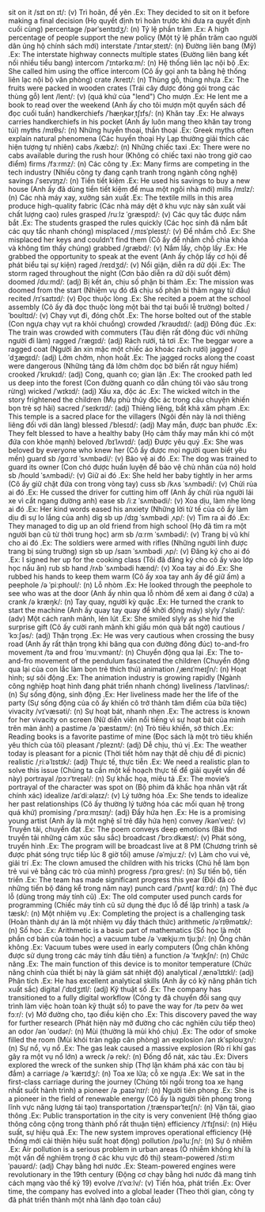 sit on it /sɪt ɒn ɪt/: (v) Trì hoãn, để yên .Ex: They decided to sit on it before making a final decision (Họ quyết định trì hoãn trước khi đưa ra quyết định cuối cùng)
percentage /pərˈsentɪdʒ/: (n) Tỷ lệ phần trăm .Ex: A high percentage of people support the new policy (Một tỷ lệ phần trăm cao người dân ủng hộ chính sách mới)
interstate /ˈɪntərˌsteɪt/: (n) Đường liên bang (Mỹ) .Ex: The interstate highway connects multiple states (Đường liên bang kết nối nhiều tiểu bang)
intercom /ˈɪntərkɑːm/: (n) Hệ thống liên lạc nội bộ .Ex: She called him using the office intercom (Cô ấy gọi anh ta bằng hệ thống liên lạc nội bộ văn phòng)
crate /kreɪt/: (n) Thùng gỗ, thùng nhựa .Ex: The fruits were packed in wooden crates (Trái cây được đóng gói trong các thùng gỗ)
lent /lent/: (v) (quá khứ của "lend") Cho mượn .Ex: He lent me a book to read over the weekend (Anh ấy cho tôi mượn một quyển sách để đọc cuối tuần)
handkerchiefs /ˈhæŋkərˌtʃɪfs/: (n) Khăn tay .Ex: He always carries handkerchiefs in his pocket (Anh ấy luôn mang theo khăn tay trong túi)
myths /mɪθs/: (n) Những huyền thoại, thần thoại .Ex: Greek myths often explain natural phenomena (Các huyền thoại Hy Lạp thường giải thích các hiện tượng tự nhiên)
cabs /kæbz/: (n) Những chiếc taxi .Ex: There were no cabs available during the rush hour (Không có chiếc taxi nào trong giờ cao điểm)
firms /fɜːrmz/: (n) Các công ty .Ex: Many firms are competing in the tech industry (Nhiều công ty đang cạnh tranh trong ngành công nghệ)
savings /ˈseɪvɪŋz/: (n) Tiền tiết kiệm .Ex: He used his savings to buy a new house (Anh ấy đã dùng tiền tiết kiệm để mua một ngôi nhà mới)
mills /mɪlz/: (n) Các nhà máy xay, xưởng sản xuất .Ex: The textile mills in this area produce high-quality fabric (Các nhà máy dệt ở khu vực này sản xuất vải chất lượng cao)
rules grasped /ruːlz ˈɡræspɪd/: (v) Các quy tắc được nắm bắt .Ex: The students grasped the rules quickly (Các học sinh đã nắm bắt các quy tắc nhanh chóng)
misplaced /ˌmɪsˈpleɪst/: (v) Để nhầm chỗ .Ex: She misplaced her keys and couldn’t find them (Cô ấy để nhầm chỗ chìa khóa và không tìm thấy chúng)
grabbed /ɡræbd/: (v) Nắm lấy, chộp lấy .Ex: He grabbed the opportunity to speak at the event (Anh ấy chộp lấy cơ hội để phát biểu tại sự kiện)
raged /reɪdʒd/: (v) Nổi giận, diễn ra dữ dội .Ex: The storm raged throughout the night (Cơn bão diễn ra dữ dội suốt đêm)
doomed /duːmd/: (adj) Bị kết án, chịu số phận bi thảm .Ex: The mission was doomed from the start (Nhiệm vụ đó đã chịu số phận bi thảm ngay từ đầu)
recited /rɪˈsaɪtɪd/: (v) Đọc thuộc lòng .Ex: She recited a poem at the school assembly (Cô ấy đã đọc thuộc lòng một bài thơ tại buổi lễ trường)
bolted /ˈboʊltɪd/: (v) Chạy vụt đi, đóng chốt .Ex: The horse bolted out of the stable (Con ngựa chạy vụt ra khỏi chuồng)
crowded /ˈkraʊdɪd/: (adj) Đông đúc .Ex: The train was crowded with commuters (Tàu điện rất đông đúc với những người đi làm)
ragged /ˈræɡɪd/: (adj) Rách rưới, tả tơi .Ex: The beggar wore a ragged coat (Người ăn xin mặc một chiếc áo khoác rách rưới)
jagged /ˈdʒæɡɪd/: (adj) Lởm chởm, nhọn hoắt .Ex: The jagged rocks along the coast were dangerous (Những tảng đá lởm chởm dọc bờ biển rất nguy hiểm)
crooked /ˈkrʊkɪd/: (adj) Cong, quanh co; gian lận .Ex: The crooked path led us deep into the forest (Con đường quanh co dẫn chúng tôi vào sâu trong rừng)
wicked /ˈwɪkɪd/: (adj) Xấu xa, độc ác .Ex: The wicked witch in the story frightened the children (Mụ phù thủy độc ác trong câu chuyện khiến bọn trẻ sợ hãi)
sacred /ˈseɪkrɪd/: (adj) Thiêng liêng, bất khả xâm phạm .Ex: This temple is a sacred place for the villagers (Ngôi đền này là nơi thiêng liêng đối với dân làng)
blessed /ˈblesɪd/: (adj) May mắn, được ban phước .Ex: They felt blessed to have a healthy baby (Họ cảm thấy may mắn khi có một đứa con khỏe mạnh)
beloved /bɪˈlʌvɪd/: (adj) Được yêu quý .Ex: She was beloved by everyone who knew her (Cô ấy được mọi người quen biết yêu mến)
guard sb /ɡɑːrd ˈsʌmbədi/: (v) Bảo vệ ai đó .Ex: The dog was trained to guard its owner (Con chó được huấn luyện để bảo vệ chủ nhân của nó)
hold sb /hoʊld ˈsʌmbədi/: (v) Giữ ai đó .Ex: She held her baby tightly in her arms (Cô ấy giữ chặt đứa con trong vòng tay)
cuss sb /kʌs ˈsʌmbədi/: (v) Chửi rủa ai đó .Ex: He cussed the driver for cutting him off (Anh ấy chửi rủa người lái xe vì cắt ngang đường anh)
ease sb /iːz ˈsʌmbədi/: (v) Xoa dịu, làm nhẹ lòng ai đó .Ex: Her kind words eased his anxiety (Những lời tử tế của cô ấy làm dịu đi sự lo lắng của anh)
dig sb up /dɪɡ ˈsʌmbədi ˌʌp/: (v) Tìm ra ai đó .Ex: They managed to dig up an old friend from high school (Họ đã tìm ra một người bạn cũ từ thời trung học)
arm sb /ɑːrm ˈsʌmbədi/: (v) Trang bị vũ khí cho ai đó .Ex: The soldiers were armed with rifles (Những người lính được trang bị súng trường)
sign sb up /saɪn ˈsʌmbədi ˌʌp/: (v) Đăng ký cho ai đó .Ex: I signed her up for the cooking class (Tôi đã đăng ký cho cô ấy vào lớp học nấu ăn)
rub sb hand /rʌb ˈsʌmbədi hænd/: (v) Xoa tay ai đó .Ex: She rubbed his hands to keep them warm (Cô ấy xoa tay anh ấy để giữ ấm)
a peephole /ə ˈpiːphoʊl/: (n) Lỗ nhòm .Ex: He looked through the peephole to see who was at the door (Anh ấy nhìn qua lỗ nhòm để xem ai đang ở cửa)
a crank /ə kræŋk/: (n) Tay quay, người kỳ quặc .Ex: He turned the crank to start the machine (Anh ấy quay tay quay để khởi động máy)
slyly /ˈslaɪli/: (adv) Một cách ranh mãnh, lén lút .Ex: She smiled slyly as she hid the surprise gift (Cô ấy cười ranh mãnh khi giấu món quà bất ngờ)
cautious /ˈkɔːʃəs/: (adj) Thận trọng .Ex: He was very cautious when crossing the busy road (Anh ấy rất thận trọng khi băng qua con đường đông đúc)
to-and-fro movement /tə ənd froʊ ˈmuːvmənt/: (n) Chuyển động qua lại .Ex: The to-and-fro movement of the pendulum fascinated the children (Chuyển động qua lại của con lắc làm bọn trẻ thích thú)
animation /ˌænɪˈmeɪʃn/: (n) Hoạt hình; sự sôi động .Ex: The animation industry is growing rapidly (Ngành công nghiệp hoạt hình đang phát triển nhanh chóng)
liveliness /ˈlaɪvlinəs/: (n) Sự sống động, sinh động .Ex: Her liveliness made her the life of the party (Sự sống động của cô ấy khiến cô trở thành tâm điểm của bữa tiệc)
vivacity /vɪˈvæsəti/: (n) Sự hoạt bát, nhanh nhẹn .Ex: The actress is known for her vivacity on screen (Nữ diễn viên nổi tiếng vì sự hoạt bát của mình trên màn ảnh)
a pastime /ə ˈpæstaɪm/: (n) Trò tiêu khiển, sở thích .Ex: Reading books is a favorite pastime of mine (Đọc sách là một trò tiêu khiển yêu thích của tôi)
pleasant /ˈpleznt/: (adj) Dễ chịu, thú vị .Ex: The weather today is pleasant for a picnic (Thời tiết hôm nay thật dễ chịu để đi picnic)
realistic /ˌriːəˈlɪstɪk/: (adj) Thực tế, thực tiễn .Ex: We need a realistic plan to solve this issue (Chúng ta cần một kế hoạch thực tế để giải quyết vấn đề này)
portrayal /pɔːrˈtreɪəl/: (n) Sự khắc họa, miêu tả .Ex: The movie’s portrayal of the character was spot on (Bộ phim đã khắc họa nhân vật rất chính xác)
idealize /aɪˈdiːəlaɪz/: (v) Lý tưởng hóa .Ex: She tends to idealize her past relationships (Cô ấy thường lý tưởng hóa các mối quan hệ trong quá khứ)
promising /ˈprɑːmɪsɪŋ/: (adj) Đầy hứa hẹn .Ex: He is a promising young artist (Anh ấy là một nghệ sĩ trẻ đầy hứa hẹn)
convey /kənˈveɪ/: (v) Truyền tải, chuyển đạt .Ex: The poem conveys deep emotions (Bài thơ truyền tải những cảm xúc sâu sắc)
broadcast /ˈbrɔːdkæst/: (v) Phát sóng, truyền hình .Ex: The program will be broadcast live at 8 PM (Chương trình sẽ được phát sóng trực tiếp lúc 8 giờ tối)
amuse /əˈmjuːz/: (v) Làm cho vui vẻ, giải trí .Ex: The clown amused the children with his tricks (Chú hề làm bọn trẻ vui vẻ bằng các trò của mình)
progress /ˈprɑːɡres/: (n) Sự tiến bộ, tiến triển .Ex: The team has made significant progress this year (Đội đã có những tiến bộ đáng kể trong năm nay)
punch card /ˈpʌntʃ kɑːrd/: (n) Thẻ đục lỗ (dùng trong máy tính cũ) .Ex: The old computer used punch cards for programming (Chiếc máy tính cũ sử dụng thẻ đục lỗ để lập trình)
a task /ə tæsk/: (n) Một nhiệm vụ .Ex: Completing the project is a challenging task (Hoàn thành dự án là một nhiệm vụ đầy thách thức)
arithmetic /əˈrɪθmətɪk/: (n) Số học .Ex: Arithmetic is a basic part of mathematics (Số học là một phần cơ bản của toán học)
a vacuum tube /ə ˈvækjuːm tjuːb/: (n) Ống chân không .Ex: Vacuum tubes were used in early computers (Ống chân không được sử dụng trong các máy tính đầu tiên)
a function /ə ˈfʌŋkʃn/: (n) Chức năng .Ex: The main function of this device is to monitor temperature (Chức năng chính của thiết bị này là giám sát nhiệt độ)
analytical /ˌænəˈlɪtɪkl/: (adj) Phân tích .Ex: He has excellent analytical skills (Anh ấy có kỹ năng phân tích xuất sắc)
digital /ˈdɪdʒɪtl/: (adj) Kỹ thuật số .Ex: The company has transitioned to a fully digital workflow (Công ty đã chuyển đổi sang quy trình làm việc hoàn toàn kỹ thuật số)
to pave the way for /tə peɪv ðə weɪ fɔːr/: (v) Mở đường cho, tạo điều kiện cho .Ex: This discovery paved the way for further research (Phát hiện này mở đường cho các nghiên cứu tiếp theo)
an odor /ən ˈoʊdər/: (n) Mùi (thường là mùi khó chịu) .Ex: The odor of smoke filled the room (Mùi khói tràn ngập căn phòng)
an explosion /ən ɪkˈsploʊʒn/: (n) Sự nổ, vụ nổ .Ex: The gas leak caused a massive explosion (Rò rỉ khí gas gây ra một vụ nổ lớn)
a wreck /ə rek/: (n) Đống đổ nát, xác tàu .Ex: Divers explored the wreck of the sunken ship (Thợ lặn khám phá xác con tàu bị đắm)
a carriage /ə ˈkærɪdʒ/: (n) Toa xe lửa; cỗ xe ngựa .Ex: We sat in the first-class carriage during the journey (Chúng tôi ngồi trong toa xe hạng nhất suốt hành trình)
a pioneer /ə ˌpaɪəˈnɪr/: (n) Người tiên phong .Ex: She is a pioneer in the field of renewable energy (Cô ấy là người tiên phong trong lĩnh vực năng lượng tái tạo)
transportation /ˌtrænspərˈteɪʃn/: (n) Vận tải, giao thông .Ex: Public transportation in the city is very convenient (Hệ thống giao thông công cộng trong thành phố rất thuận tiện)
efficiency /ɪˈfɪʃnsi/: (n) Hiệu suất, sự hiệu quả .Ex: The new system improves operational efficiency (Hệ thống mới cải thiện hiệu suất hoạt động)
pollution /pəˈluːʃn/: (n) Sự ô nhiễm .Ex: Air pollution is a serious problem in urban areas (Ô nhiễm không khí là một vấn đề nghiêm trọng ở các khu vực đô thị)
steam-powered /stiːm ˈpaʊərd/: (adj) Chạy bằng hơi nước .Ex: Steam-powered engines were revolutionary in the 19th century (Động cơ chạy bằng hơi nước đã mang tính cách mạng vào thế kỷ 19)
evolve /ɪˈvɑːlv/: (v) Tiến hóa, phát triển .Ex: Over time, the company has evolved into a global leader (Theo thời gian, công ty đã phát triển thành một nhà lãnh đạo toàn cầu)